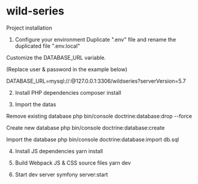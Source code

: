 # wild-series

Project installation

1. Configure your environment
Duplicate ".env" file and rename the duplicated file ".env.local"

Customize the DATABASE_URL variable.

(Replace user & password in the example below)

DATABASE_URL=mysql://<user>:<password>@127.0.0.1:3306/wildseries?serverVersion=5.7

2. Install PHP dependencies
composer install

3. Import the datas

Remove existing database
php bin/console doctrine:database:drop --force

Create new database
php bin/console doctrine:database:create

Import the database
php bin/console doctrine:database:import db.sql

4. Install JS dependencies
yarn install

5. Build Webpack JS & CSS source files
yarn dev

6. Start dev server
symfony server:start
